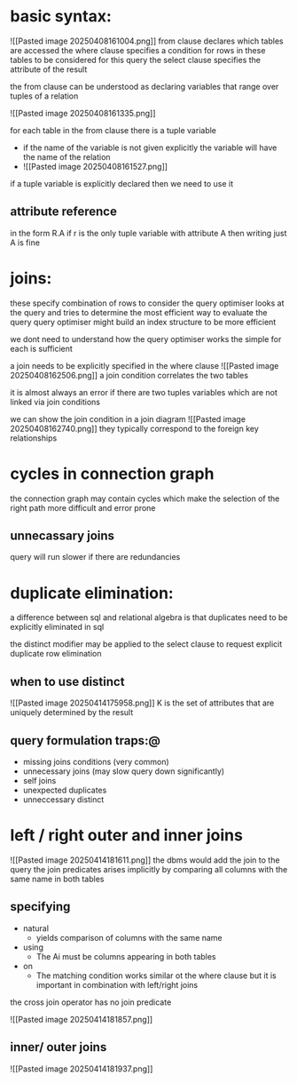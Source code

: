 # basic syntax:
![[Pasted image 20250408161004.png]]
from clause 
	declares which tables are accessed
the where clause
	 specifies a condition for rows in these tables to be considered for this query 
the select clause 
	specifies the attribute of the result 

the from clause can be understood as declaring variables that range over tuples of a relation 

![[Pasted image 20250408161335.png]]


for each table in the from clause there is a tuple variable 

- if the name of the variable is not given explicitly the variable will have the name of the relation
- ![[Pasted image 20250408161527.png]]


if a tuple variable is explicitly declared then we need to use it 
## attribute reference
in the form 
R.A
if r is the only tuple variable with attribute A then writing just A is fine


# joins:
these specify combination of rows to consider
the query optimiser looks at the query and tries to determine the most efficient way to evaluate the query 
query optimiser might build an index structure to be more efficient

we dont need to understand how the query optimiser works
the simple for each is sufficient

a join needs to be explicitly specified in the where clause 
![[Pasted image 20250408162506.png]]
a join condition correlates the two tables 

it is almost always an error if there are two tuples variables which are not linked via join conditions

we can show the join condition in a join diagram
![[Pasted image 20250408162740.png]]
they typically correspond to the foreign key relationships


# cycles in connection graph
the connection graph may contain cycles which make the selection of the right path more difficult and error prone



## unnecassary joins
query will run slower if there are redundancies 

# duplicate elimination:
a difference between sql and relational algebra is that duplicates need to be explicitly eliminated in sql 

the distinct modifier may be applied to the select clause to request explicit duplicate row elimination

## when to use distinct
![[Pasted image 20250414175958.png]]
K is the set of attributes that are uniquely determined by the result 


## query formulation traps:@
- missing joins conditions (very common)
- unnecessary joins (may slow query down significantly)
- self joins
- unexpected duplicates
- unneccessary distinct


# left / right outer and inner joins
![[Pasted image 20250414181611.png]]
the dbms would add the join to the query 
the join predicates arises implicitly by comparing all columns with the same name in both tables

## specifying 
- natural
	- yields comparison of columns with the same name
- using 
	- The Ai must be columns appearing in both tables 
- on
	- The matching condition works similar ot the where clause but it is important in combination with left/right joins

the cross join operator has no join predicate

![[Pasted image 20250414181857.png]]
## inner/ outer joins
![[Pasted image 20250414181937.png]]



